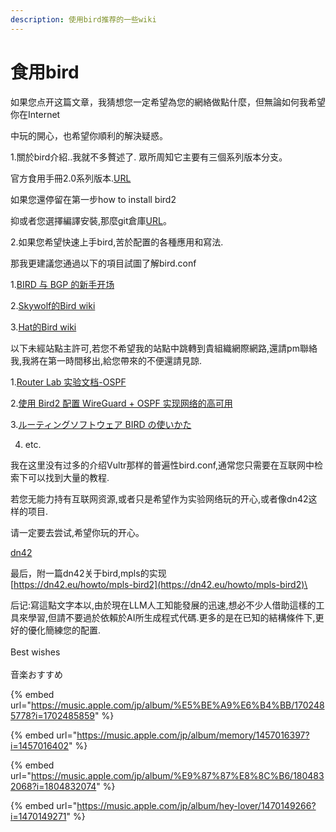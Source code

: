 ```yaml
---
description: 使用bird推荐的一些wiki
---
```


# 食用bird

如果您点开这篇文章，我猜想您一定希望為您的網絡做點什麼，但無論如何我希望你在Internet

中玩的開心，也希望你順利的解決疑惑。

1.關於bird介紹..我就不多贅述了. 眾所周知它主要有三個系列版本分支。

官方食用手冊2.0系列版本.[URL](https://bird.network.cz/?get_doc\&f=bird.html\&v=20)

如果您還停留在第一步how to install bird2&#x20;

抑或者您選擇編譯安裝,那麼git倉庫[URL](https://gitlab.nic.cz/labs/bird.git)。

2.如果您希望快速上手bird,苦於配置的各種應用和寫法.

那我更建議您通過以下的項目試圖了解bird.conf

1.[BIRD 与 BGP 的新手开场](https://soha.moe/post/bird-bgp-kickstart.html)

2.[Skywolf的Bird wiki](https://wiki.skywolf.cloud/quickstart/)

3.[Hat的Bird wiki](https://bird.xmsl.dev/docs/user-guide/1-2-installing.html)

以下未經站點主許可,若您不希望我的站點中跳轉到貴組織網際網路,還請pm聯絡我,我將在第一時間移出,給您帶來的不便還請見諒.

1.[Router Lab 实验文档-OSPF](https://lab.cs.tsinghua.edu.cn/router/doc/software/second_stage/ospf_debug/)

2.[使用 Bird2 配置 WireGuard + OSPF 实现网络的高可用](https://baimeow.cn/posts/dn11/configureospf/)

3.[ルーティングソフトウェア BIRD の使いかた](https://blog.cybozu.io/entry/bird)

4. etc.

我在这里没有过多的介绍Vultr那样的普遍性bird.conf,通常您只需要在互联网中检索下可以找到大量的教程.

若您无能力持有互联网资源,或者只是希望作为实验网络玩的开心,或者像dn42这样的项目.

请一定要去尝试,希望你玩的开心。

[dn42](https://dn42.eu/Home)

最后，附一篇dn42关于bird,mpls的实现\
[https://dn42.eu/howto/mpls-bird2](https://dn42.eu/howto/mpls-bird2)\




后记:寫這點文字本以,由於現在LLM人工知能發展的迅速,想必不少人借助這樣的工具來學習,但請不要過於依賴於AI所生成程式代碼.更多的是在已知的結構條件下,更好的優化簡練您的配置.\
\
Best wishes\
\
音楽おすすめ

{% embed url="https://music.apple.com/jp/album/%E5%BE%A9%E6%B4%BB/1702485778?i=1702485859" %}

{% embed url="https://music.apple.com/jp/album/memory/1457016397?i=1457016402" %}

{% embed url="https://music.apple.com/jp/album/%E9%87%87%E8%8C%B6/1804832068?i=1804832074" %}

{% embed url="https://music.apple.com/jp/album/hey-lover/1470149266?i=1470149271" %}
